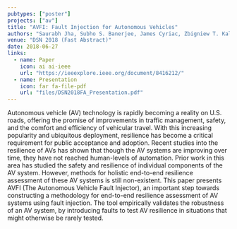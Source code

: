 ```yaml
---
pubtypes: ["poster"]
projects: ["av"]
title: "AVFI: Fault Injection for Autonomous Vehicles"
authors: "Saurabh Jha, Subho S. Banerjee, James Cyriac, Zbigniew T. Kalbarczyk and Ravishankar K. Iyer"
venue: "DSN 2018 (Fast Abstract)"
date: 2018-06-27
links:
  - name: Paper
    icon: ai ai-ieee
    url: "https://ieeexplore.ieee.org/document/8416212/"
  - name: Presentation
    icon: far fa-file-pdf
    url: "files/DSN2018FA_Presentation.pdf"
---
```


Autonomous vehicle (AV) technology is rapidly becoming a reality on U.S. roads, offering the promise of improvements
in traffic management, safety, and the comfort and efficiency of vehicular travel. With this increasing popularity
and ubiquitous deployment, resilience has become a critical requirement for public acceptance and adoption. Recent
studies into the resilience of AVs has shown that though the AV systems are improving over time, they have not reached
human-levels of automation. Prior work in this area has studied the safety and resilience of individual components of
the AV system. However, methods for holistic end-to-end resilience assessment of these AV systems is still non-existent.
This paper presents AVFI (The Autonomous Vehicle Fault Injector), an important step towards constructing a methodology
for end-to-end resilience assessment of AV systems using fault injection. The tool empirically validates the robustness
of an AV system, by introducing faults to test AV resilience in situations that might otherwise be rarely tested.
